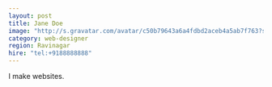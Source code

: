 ```yaml
---
layout: post
title: Jane Doe
image: "http://s.gravatar.com/avatar/c50b79643a6a4fdbd2aceb4a5ab7f763?s=80"
category: web-designer
region: Ravinagar
hire: "tel:+9188888888"
---
```


I make websites.
